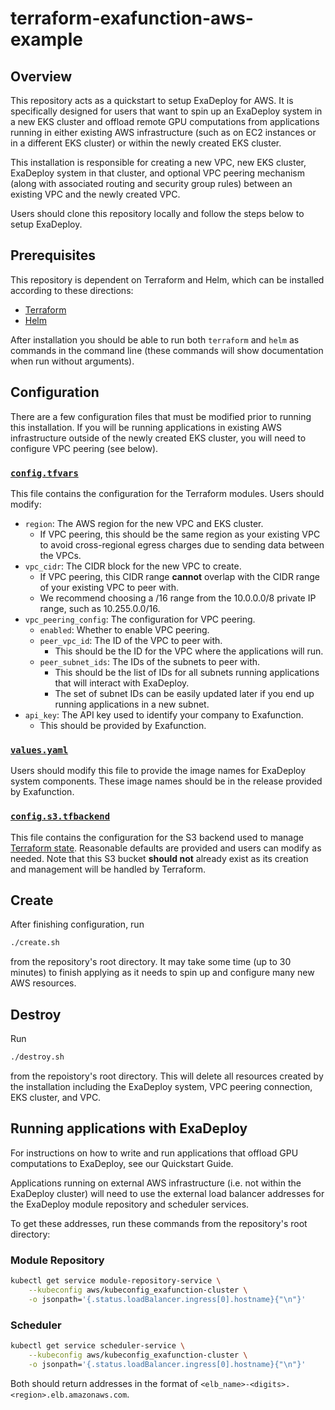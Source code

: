 # terraform-exafunction-aws-example

## Overview
This repository acts as a quickstart to setup ExaDeploy for AWS. It is specifically designed for users that want to spin up an ExaDeploy system in a new EKS cluster and offload remote GPU computations from applications running in either existing AWS infrastructure (such as on EC2 instances or in a different EKS cluster) or within the newly created EKS cluster.

This installation is responsible for creating a new VPC, new EKS cluster, ExaDeploy system in that cluster, and optional VPC peering mechanism (along with associated routing and security group rules) between an existing VPC and the newly created VPC.

Users should clone this repository locally and follow the steps below to setup ExaDeploy.

## Prerequisites
This repository is dependent on Terraform and Helm, which can be installed according to these directions:
* [Terraform](https://www.terraform.io/downloads)
* [Helm](https://helm.sh/docs/intro/install/)

After installation you should be able to run both `terraform` and `helm` as commands in the command line (these commands will show documentation when run without arguments).

## Configuration
There are a few configuration files that must be modified prior to running this installation. If you will be running applications in existing AWS infrastructure outside of the newly created EKS cluster, you will need to configure VPC peering (see below).

### [`config.tfvars`](/config.tfvars)
This file contains the configuration for the Terraform modules. Users should modify:
* `region`: The AWS region for the new VPC and EKS cluster.
    * If VPC peering, this should be the same region as your existing VPC to avoid cross-regional egress charges due to sending data between the VPCs.
* `vpc_cidr`: The CIDR block for the new VPC to create.
    * If VPC peering, this CIDR range **cannot** overlap with the CIDR range of your existing VPC to peer with.
    * We recommend choosing a /16 range from the 10.0.0.0/8 private IP range, such as 10.255.0.0/16.
* `vpc_peering_config`: The configuration for VPC peering.
    * `enabled`: Whether to enable VPC peering.
    * `peer_vpc_id`: The ID of the VPC to peer with.
        * This should be the ID for the VPC where the applications will run.
    * `peer_subnet_ids`: The IDs of the subnets to peer with.
        * This should be the list of IDs for all subnets running applications that will interact with ExaDeploy.
        * The set of subnet IDs can be easily updated later if you end up running applications in a new subnet.
* `api_key`: The API key used to identify your company to Exafunction.
    * This should be provided by Exafunction.

### [`values.yaml`](/values.yaml)
Users should modify this file to provide the image names for ExaDeploy system components. These image names should be in the release provided by Exafunction.

### [`config.s3.tfbackend`](/config.s3.tfbackend)
This file contains the configuration for the S3 backend used to manage [Terraform state](https://www.terraform.io/language/state). Reasonable defaults are provided and users can modify as needed. Note that this S3 bucket **should not** already exist as its creation and management will be handled by Terraform.

## Create
After finishing configuration, run
```bash
./create.sh
```
from the repository's root directory. It may take some time (up to 30 minutes) to finish applying as it needs to spin up and configure many new AWS resources.

## Destroy
Run
```bash
./destroy.sh
```
from the repoistory's root directory. This will delete all resources created by the installation including the ExaDeploy system, VPC peering connection, EKS cluster, and VPC.

## Running applications with ExaDeploy
For instructions on how to write and run applications that offload GPU computations to ExaDeploy, see our Quickstart Guide.

Applications running on external AWS infrastructure (i.e. not within the ExaDeploy cluster) will need to use the external load balancer addresses for the ExaDeploy module repository and scheduler services.

To get these addresses, run these commands from the repository's root directory:

### Module Repository
```bash
kubectl get service module-repository-service \
    --kubeconfig aws/kubeconfig_exafunction-cluster \
    -o jsonpath='{.status.loadBalancer.ingress[0].hostname}{"\n"}'
```

### Scheduler
```bash
kubectl get service scheduler-service \
    --kubeconfig aws/kubeconfig_exafunction-cluster \
    -o jsonpath='{.status.loadBalancer.ingress[0].hostname}{"\n"}'
```

Both should return addresses in the format of `<elb_name>-<digits>.<region>.elb.amazonaws.com`.
